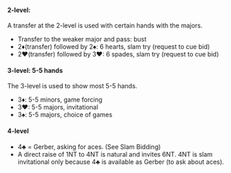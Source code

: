 #### 2-level:
A transfer at the 2-level is used with certain hands with the majors.
   * Transfer to the weaker major and pass: bust
   * 2♦(transfer) followed by 2♠: 6 hearts, slam try (request to cue bid)
   * 2♥(transfer) followed by 3♥: 6 spades, slam try (request to cue bid)

#### 3-level: 5-5 hands
The 3-level is used to show most 5-5 hands.

   * 3♦: 5-5 minors, game forcing
   * 3♥: 5-5 majors, invitational
   * 3♠: 5-5 majors, choice of games

#### 4-level
   * 4♣ = Gerber, asking for aces. (See Slam Bidding)
   * A direct raise of 1NT to 4NT is natural and invites 6NT. 4NT is slam invitational only because 4♣ is available as Gerber (to ask about aces).

